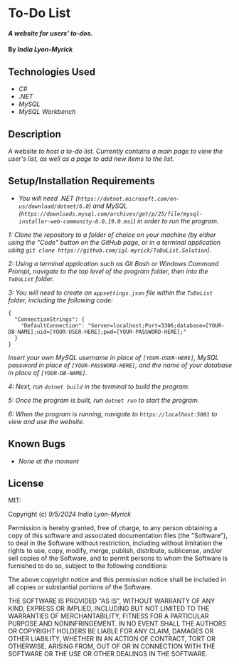 # To-Do List

#### _A website for users' to-dos._

#### By _**India Lyon-Myrick**_

## Technologies Used

* _C#_
* _.NET_
* _MySQL_
* _MySQL Workbench_

## Description

_A website to host a to-do list. Currently contains a main page to view the user's list, as well as a page to add new items to the list._

## Setup/Installation Requirements

* _You will need .NET (`https://dotnet.microsoft.com/en-us/download/dotnet/6.0`) and MySQL (`https://downloads.mysql.com/archives/get/p/25/file/mysql-installer-web-community-8.0.19.0.msi`) in order to run the program._

_1: Clone the repository to a folder of choice on your machine (by either using the "Code" button on the GitHub page, or in a terminal application using `git clone https://github.com/igl-myrick/ToDoList.Solution`)._

_2: Using a terminal application such as Git Bash or Windows Command Prompt, navigate to the top level of the program folder, then into the `ToDoList` folder._

_3: You will need to create an `appsettings.json` file within the `ToDoList` folder, including the following code:_

```
{
  "ConnectionStrings": {
    "DefaultConnection": "Server=localhost;Port=3306;database=[YOUR-DB-NAME];uid=[YOUR-USER-HERE];pwd=[YOUR-PASSWORD-HERE];"
  }
}
```

_Insert your own MySQL username in place of `[YOUR-USER-HERE]`, MySQL password in place of `[YOUR-PASSWORD-HERE]`, and the name of your database in place of `[YOUR-DB-NAME]`._

_4: Next, run `dotnet build` in the terminal to build the program._

_5: Once the program is built, run `dotnet run` to start the program._

_6: When the program is running, navigate to `https://localhost:5001` to view and use the website._

## Known Bugs

* _None at the moment_

## License

MIT:

Copyright (c) _9/5/2024_ _India Lyon-Myrick_

Permission is hereby granted, free of charge, to any person obtaining a copy of this software and associated documentation files (the "Software"), to deal in the Software without restriction, including without limitation the rights to use, copy, modify, merge, publish, distribute, sublicense, and/or sell copies of the Software, and to permit persons to whom the Software is furnished to do so, subject to the following conditions:

The above copyright notice and this permission notice shall be included in all copies or substantial portions of the Software.

THE SOFTWARE IS PROVIDED "AS IS", WITHOUT WARRANTY OF ANY KIND, EXPRESS OR IMPLIED, INCLUDING BUT NOT LIMITED TO THE WARRANTIES OF MERCHANTABILITY, FITNESS FOR A PARTICULAR PURPOSE AND NONINFRINGEMENT. IN NO EVENT SHALL THE AUTHORS OR COPYRIGHT HOLDERS BE LIABLE FOR ANY CLAIM, DAMAGES OR OTHER LIABILITY, WHETHER IN AN ACTION OF CONTRACT, TORT OR OTHERWISE, ARISING FROM, OUT OF OR IN CONNECTION WITH THE SOFTWARE OR THE USE OR OTHER DEALINGS IN THE SOFTWARE.